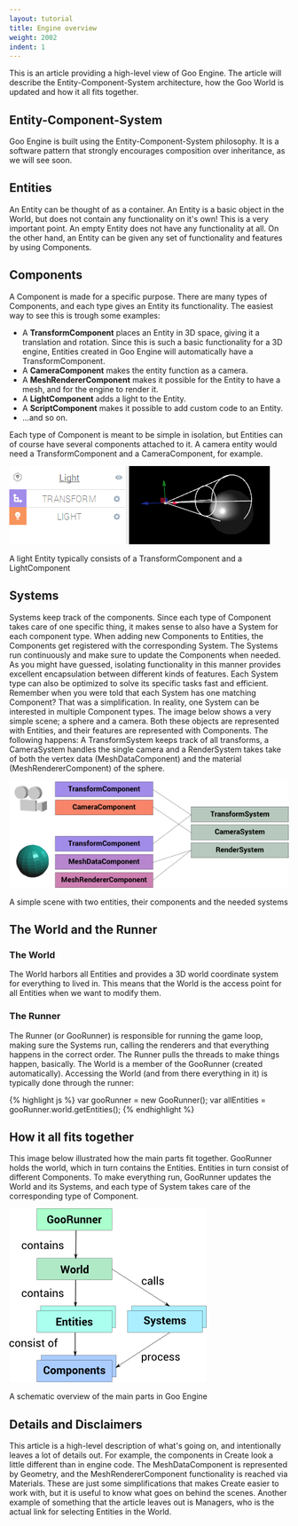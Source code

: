 ```yaml
---
layout: tutorial
title: Engine overview
weight: 2002
indent: 1
---
```

This is an article providing a high-level view of Goo Engine. The article will describe the Entity-Component-System architecture, how the Goo World is updated and how it all fits together.

## Entity-Component-System

Goo Engine is built using the Entity-Component-System philosophy. It is a software pattern that strongly encourages composition over inheritance, as we will see soon.

## Entities

An Entity can be thought of as a container. An Entity is a basic object in the World, but does not contain any functionality on it's own! This is a very important point. An empty Entity does not have any functionality at all. On the other hand, an Entity can be given any set of functionality and features by using Components.

## Components

A Component is made for a specific purpose. There are many types of Components, and each type gives an Entity its functionality. The easiest way to see this is trough some examples:

*   A **TransformComponent** places an Entity in 3D space, giving it a translation and rotation. Since this is such a basic functionality for a 3D engine, Entities created in Goo Engine will automatically have a TransformComponent.
*   A **CameraComponent** makes the entity function as a camera.
*   A **MeshRendererComponent** makes it possible for the Entity to have a mesh, and for the engine to render it.
*   A **LightComponent** adds a light to the Entity.
*   A **ScriptComponent** makes it possible to add custom code to an Entity.
*   ...and so on.

Each type of Component is meant to be simple in isolation, but Entities can of course have several components attached to it. A camera entity would need a TransformComponent and a CameraComponent, for example.

![light](light1.png)

A light Entity typically consists of a TransformComponent and a LightComponent  

## Systems

Systems keep track of the components. Since each type of Component takes care of one specific thing, it makes sense to also have a System for each component type. When adding new Components to Entities, the Components get registered with the corresponding System. The Systems run continuously and make sure to update the Components when needed. As you might have guessed, isolating functionality in this manner provides excellent encapsulation between different kinds of features. Each System type can also be optimized to solve its specific tasks fast and efficient. Remember when you were told that each System has one matching Component? That was a simplification. In reality, one System can be interested in multiple Component types. The image below shows a very simple scene; a sphere and a camera. Both these objects are represented with Entities, and their features are represented with Components. The following happens: A TransformSystem keeps track of all transforms, a CameraSystem handles the single camera and a RenderSystem takes take of both the vertex data (MeshDataComponent) and the material (MeshRendererComponent) of the sphere.

![graph2](graph21.png)

A simple scene with two entities, their components and the needed systems

## The World and the Runner

### The World

The World harbors all Entities and provides a 3D world coordinate system for everything to lived in. This means that the World is the access point for all Entities when we want to modify them.

### The Runner

The Runner (or GooRunner) is responsible for running the game loop, making sure the Systems run, calling the renderers and that everything happens in the correct order. The Runner pulls the threads to make things happen, basically. The World is a member of the GooRunner (created automatically). Accessing the World (and from there everything in it) is typically done through the runner:

{% highlight js %}
var gooRunner = new GooRunner();
var allEntities = gooRunner.world.getEntities();
{% endhighlight %}

## How it all fits together

This image below illustrated how the main parts fit together. GooRunner holds the world, which in turn contains the Entities. Entities in turn consist of different Components. To make everything run, GooRunner updates the World and its Systems, and each type of System takes care of the corresponding type of Component.

![graph1](graph11.png)

A schematic overview of the main parts in Goo Engine

## Details and Disclaimers

This article is a high-level description of what's going on, and intentionally leaves a lot of details out. For example, the components in Create look a little different than in engine code. The MeshDataComponent is represented by Geometry, and the MeshRendererComponent functionality is reached via Materials. These are just some simplifications that makes Create easier to work with, but it is useful to know what goes on behind the scenes. Another example of something that the article leaves out is Managers, who is the actual link for selecting Entities in the World.